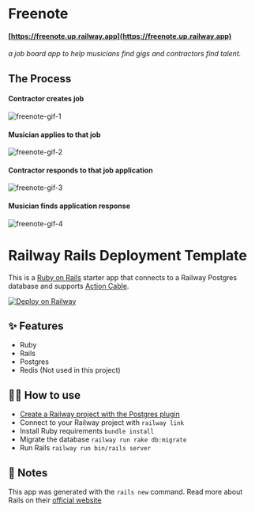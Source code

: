 # Freenote
#### [https://freenote.up.railway.app](https://freenote.up.railway.app)
_a job board app to help musicians find gigs and contractors find talent._

## The Process
#### Contractor creates job
![freenote-gif-1](https://user-images.githubusercontent.com/63696062/201970861-abb2bcf3-2c51-49bd-b3c3-e91ffd1ed1fd.gif)
#### Musician applies to that job
![freenote-gif-2](https://user-images.githubusercontent.com/63696062/201973366-a5b8f6a3-77e2-4069-83b5-0e6efb3a6e68.gif)
#### Contractor responds to that job application
![freenote-gif-3](https://user-images.githubusercontent.com/63696062/201975998-0c93301a-f1ac-49c5-a042-073c2f2be315.gif)
#### Musician finds application response
![freenote-gif-4](https://user-images.githubusercontent.com/63696062/201977790-311106dd-5839-4a53-b629-6e3d743c9172.gif)

# Railway Rails Deployment Template

This is a [Ruby on Rails](https://rubyonrails.org/) starter app that connects to a Railway Postgres database and supports [Action Cable](https://guides.rubyonrails.org/action_cable_overview.html).

[![Deploy on Railway](https://railway.app/button.svg)](https://railway.app/new/template/sibk1f)

## ✨ Features

- Ruby
- Rails
- Postgres
- Redis (Not used in this project)

## 💁‍♀️ How to use

- [Create a Railway project with the Postgres plugin](https://railway.app/project?plugins=postgresql)
- Connect to your Railway project with `railway link`
- Install Ruby requirements `bundle install`
- Migrate the database `railway run rake db:migrate`
- Run Rails `railway run bin/rails server`

## 📝 Notes

This app was generated with the `rails new` command. Read more about Rails on
their [official website](https://rubyonrails.org/)
